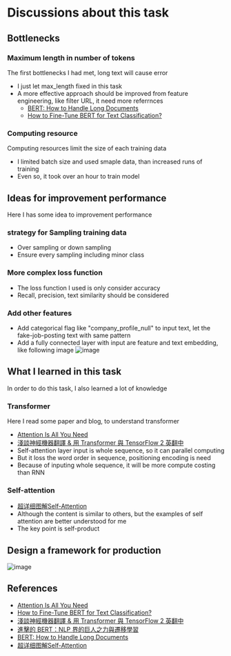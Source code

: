 # Discussions about this task
## Bottlenecks
### Maximum length in number of tokens
The first bottlenecks I had met, long text will cause error
* I just let max_length fixed in this task
* A more effective approach should be improved from feature engineering, like filter URL, it need more referrnces
  * [BERT: How to Handle Long Documents](https://www.saltdatalabs.com/blog/bert-how-to-handle-long-documents)
  * [How to Fine-Tune BERT for Text Classification?](https://arxiv.org/abs/1905.05583)

### Computing resource
Computing resources limit the size of each training data
* I limited batch size and used smaple data, than increased runs of training
* Even so, it took over an hour to train model

## Ideas for improvement performance
Here I has some idea to improvement performance
### strategy for Sampling training data
* Over sampling or down sampling
* Ensure every sampling including minor class

### More complex loss function
* The loss function I used is only consider accuracy
* Recall, precision, text similarity should be considered

### Add other features
* Add categorical flag like "company_profile_null" to input text, let the fake-job-posting text with same pattern
* Add a fully connected layer with input are feature and text embedding, like following image
![image](https://github.com/BillGuess/Fake-JD-Detector/assets/87471415/e967f36c-65cd-4bc5-b71e-bf37d505dc29)

## What I learned in this task
In order to do this task, I also learned a lot of knowledge
### Transformer
Here I read some paper and blog, to understand transformer
* [Attention Is All You Need](https://arxiv.org/abs/1706.03762)
* [淺談神經機器翻譯 & 用 Transformer 與 TensorFlow 2 英翻中](https://leemeng.tw/neural-machine-translation-with-transformer-and-tensorflow2.html)
* Self-attention layer input is whole sequence, so it can parallel computing
* But it loss the word order in sequence, positioning encoding is need
* Because of inputing whole sequence, it will be more compute costing than RNN

### Self-attention
* [超详细图解Self-Attention](https://zhuanlan.zhihu.com/p/410776234)
* Although the content is similar to others, but the examples of self attention are better understood for me
* The key point is self-product

## Design a framework for production
![image](https://github.com/BillGuess/Fake-JD-Detector/assets/87471415/1941eb89-49e8-4b94-ad67-9058a2350b79)

## References
* [Attention Is All You Need](https://arxiv.org/abs/1706.03762)
* [How to Fine-Tune BERT for Text Classification?](https://arxiv.org/abs/1905.05583)
* [淺談神經機器翻譯 & 用 Transformer 與 TensorFlow 2 英翻中](https://leemeng.tw/neural-machine-translation-with-transformer-and-tensorflow2.html)
* [進擊的 BERT：NLP 界的巨人之力與遷移學習](https://leemeng.tw/attack_on_bert_transfer_learning_in_nlp.html)
* [BERT: How to Handle Long Documents](https://www.saltdatalabs.com/blog/bert-how-to-handle-long-documents)
* [超详细图解Self-Attention](https://zhuanlan.zhihu.com/p/410776234)
